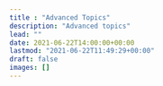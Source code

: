 ```yaml
---
title : "Advanced Topics"
description: "Advanced topics"
lead: ""
date: 2021-06-22T14:00:00+00:00
lastmod: "2021-06-22T11:49:29+00:00"
draft: false
images: []
---
```


